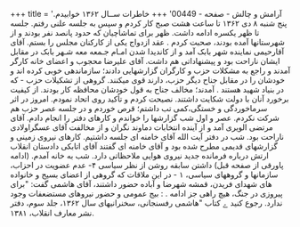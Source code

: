 +++
title = 'آرامش و چالش - صفحه - 00449'
+++
خاطرات ســال ۱۳۶۲ خوابیدم. پنج شنبه ۸ دی ۱۳۶۲ تا ساعت هشت صبح کار کردم و سپس به جلسه علنی رفتم. جلسه تا ظهر یکسره ادامه داشت. ظهر برای تماشاچیان که حدود پانصد نفر بودند و از شهرستانها آمده بودند، صحبت کردم . عقد ازدواج یکی از کارکنان مجلس را بستم. آقای آقارحیمی نماینده شهر بابک آمد و از کاندیدا شدن امـام جـمعه معه شـهر بابک در مقابل ایشان ناراحت بود و پیشنهاداتی هم داشت. آقای علیرضا محجوب و اعضای خانه کارگر آمدند و راجع به مشکلات حزب و کارگران گزارشهایی دادند؛ سازماندهی خوبی کرده اند و خودشان را در مقابل جناح دیگر حزب، دارند قوی میکنند. گروهی از تشکیلات حزب - که در بنیاد شهید هستند . آمدند؛ مخالف جناح به قول خودشان محافظه کار بودند. از کیفیت برخورد آنان با دولت شکایت داشتند. نصیحت کردم و تأکید روی اتحاد نمودم. امروز در اثر سرماخوردگی و خستگی،کمی تب داشتم؛ قرص خوردم و در جلسه عصر حزب هم شرکت نکردم. عصر و اول شب گزارشها را خواندم و کارهای دفتر را انجام دادم. آقای مرتضی الویری آمد و از آینده انتخابات دماوند نگران و از مخالفت آقای عسگراولادی ناراحت بود. شب در دفتر آیت الله آقای خامنه ای جلسه داشتیم. کارهای نیروی زمینی و گزارشهای قدیمی مطرح شده بود و آقای خامنه ای گفتند آقای اتابکی دادستان انقلاب ارتش درباره فرمانده جدید نیروی هوایی ملاحظاتی دارد. شب به خانه آمدم. (ادامه پاورقی از صفحه قبل) داشتن سابقه روشن از نظر سیاسی ۴- عدم عضویت در احزاب، سازمانها و گروههای سیاسی، ۱ - در این ملاقات که گروهی از اعضای بسیج و خانواده های شهدای فریدن، قمشه شهرضا و آباده حضور داشتند، آقای هاشمی گفت: "برای پیروزی در جنگ، هیچ راهی جز ادامه . : بیج عمومی و حضور نیروهای مستضعفات وجود ندارد. رجوع کنید ے کتاب "هاشمی رفسنجانی، سخنرانیهای سال ۱۳۶۲، جلد سوم، دفتر نشر معارف انقلاب، ۱۳۸۱.